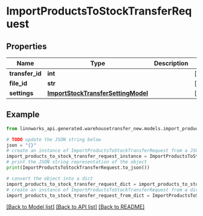# ImportProductsToStockTransferRequest


## Properties

Name | Type | Description | Notes
------------ | ------------- | ------------- | -------------
**transfer_id** | **int** |  | [optional] 
**file_id** | **str** |  | [optional] 
**settings** | [**ImportStockTransferSettingModel**](ImportStockTransferSettingModel.md) |  | [optional] 

## Example

```python
from linnworks_api.generated.warehousetransfer_new.models.import_products_to_stock_transfer_request import ImportProductsToStockTransferRequest

# TODO update the JSON string below
json = "{}"
# create an instance of ImportProductsToStockTransferRequest from a JSON string
import_products_to_stock_transfer_request_instance = ImportProductsToStockTransferRequest.from_json(json)
# print the JSON string representation of the object
print(ImportProductsToStockTransferRequest.to_json())

# convert the object into a dict
import_products_to_stock_transfer_request_dict = import_products_to_stock_transfer_request_instance.to_dict()
# create an instance of ImportProductsToStockTransferRequest from a dict
import_products_to_stock_transfer_request_from_dict = ImportProductsToStockTransferRequest.from_dict(import_products_to_stock_transfer_request_dict)
```
[[Back to Model list]](../README.md#documentation-for-models) [[Back to API list]](../README.md#documentation-for-api-endpoints) [[Back to README]](../README.md)


